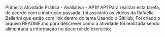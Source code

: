 Primeira Atividade Prática - Avaliativa - AP1# AP1
Para realizar esta tarefa, de acordo com a instrução passada, foi assistido os vídeos da Rafaella Ballerini que estão com link dentro do tema Usando o GitHub;
Foi criado o arquivo README.md para descrever como a atividade foi realizada sendo alimentada a informação no decorrer do exercício;
